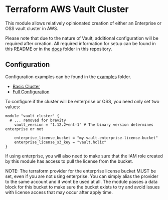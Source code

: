 <!-- THESE DOCS ARE GENERATED.  Update doc.md in the .github/docs directory to make changes.
Update this file with the following command from the root of the repo:
terraform-docs -c ./.github/docs/.terraform-docs.yml .
-->
# Terraform AWS Vault Cluster

This module allows relatively opinionated creation of either an Enterprise or OSS vault cluster in AWS.

Please note that due to the nature of Vault, additional configuration will be required after creation. All required information for setup can be found in this README or in the [docs](./docs) folder in this repository.

## Configuration

Configuration examples can be found in the [examples](./examples) folder.

- [Basic Cluster](./examples/basic/vault_cluster.tf)
- [Full Configuration](./examples/full/vault_cluster.tf)

To configure if the cluster will be enterprise or OSS, you need only set two values:

```hcl
module "vault_cluster" {
  # ... removed for brevity
    vault_version = "1.12.2+ent-1" # The binary version determines enterprise or not

    enterprise_license_bucket = "my-vault-enterprise-license-bucket"
    enterprise_license_s3_key = "vault.hclic"
}
```

If using enterprise, you will also need to make sure that the IAM role created by this module has access to pull the license from the bucket.

NOTE: The terraform provider for the enterprise license bucket MUST be set, even if you are not using enterprise. You can simply alias the provider to the same account and it wont be used at all. The module passes a data block for this bucket to make sure the bucket exists to try and avoid issues with license access that may occur after apply time.
